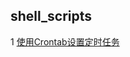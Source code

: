 ## shell_scripts

1 [使用Crontab设置定时任务](https://github.com/luofengmacheng/shell_scripts/blob/master/crontab.md)